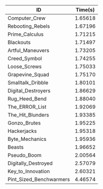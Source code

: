|ID|Time(s)|
|-|-|
|Computer_Crew|1.65618|
|Rebooting_Rebels|1.67196|
|Prime_Calculus|1.71215|
|Blackouts|1.71497|
|Artful_Maneuvers|1.73205|
|Creed_Symbol|1.74255|
|Loose_Screws|1.75033|
|Grapevine_Squad|1.75170|
|Smalltalk_Dribble|1.80101|
|Digital_Destroyers|1.86629|
|Rug_Heed_Bend|1.88040|
|The_ERROR_List|1.92069|
|The_Hit_Blunders|1.93385|
|Gonzo_Brutes|1.95225|
|Hackerjacks|1.95318|
|Byte_Mechanics|1.95936|
|Beasts|1.96652|
|Pseudo_Boom|2.00564|
|Digitally_Destroyed|2.57079|
|Key_to_Innovation|2.60321|
|Pint_Sized_Benchwarmers|4.46574|
